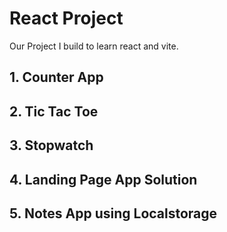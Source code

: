 # React Project

Our Project I build to learn react and vite.

## 1. Counter App
## 2. Tic Tac Toe
## 3. Stopwatch
## 4. Landing Page App Solution
## 5. Notes App using Localstorage
